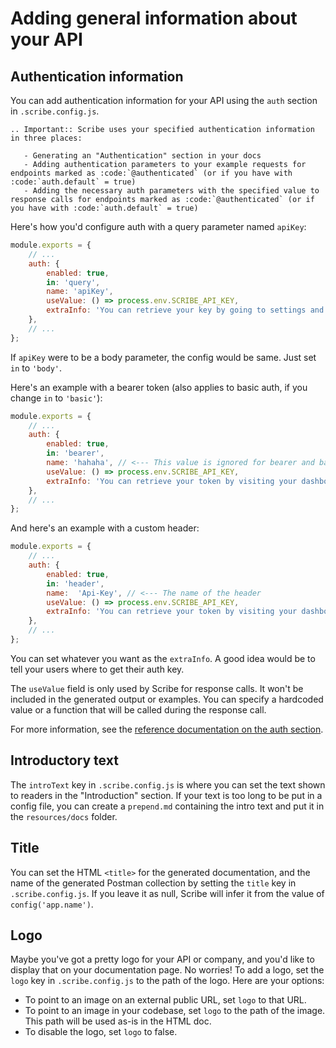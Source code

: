 # Adding general information about your API

## Authentication information
You can add authentication information for your API using the `auth` section in `.scribe.config.js`. 

```eval_rst
.. Important:: Scribe uses your specified authentication information in three places:

   - Generating an "Authentication" section in your docs
   - Adding authentication parameters to your example requests for endpoints marked as :code:`@authenticated` (or if you have with :code:`auth.default` = true)
   - Adding the necessary auth parameters with the specified value to response calls for endpoints marked as :code:`@authenticated` (or if you have with :code:`auth.default` = true)
```

Here's how you'd configure auth with a query parameter named `apiKey`:

```js
module.exports = {
    // ...
    auth: {
        enabled: true,
        in: 'query',
        name: 'apiKey',
        useValue: () => process.env.SCRIBE_API_KEY,
        extraInfo: 'You can retrieve your key by going to settings and clicking <b>Generate API key</b>.',
    },
    // ...
};
```

If `apiKey` were to be a body parameter, the config would be same. Just set `in` to `'body'`.

Here's an example with a bearer token (also applies to basic auth, if you change `in` to `'basic'`):


```js
module.exports = {
    // ...
    auth: {
        enabled: true,
        in: 'bearer',
        name: 'hahaha', // <--- This value is ignored for bearer and basic auth
        useValue: () => process.env.SCRIBE_API_KEY,
        extraInfo: 'You can retrieve your token by visiting your dashboard and clicking <b>Generate API token</b>.',
    },
    // ...
};
```

And here's an example with a custom header:



```js
module.exports = {
    // ...
    auth: {
        enabled: true,
        in: 'header',
        name:  'Api-Key', // <--- The name of the header
        useValue: () => process.env.SCRIBE_API_KEY,
        extraInfo: 'You can retrieve your token by visiting your dashboard and clicking <b>Generate API token</b>.',
    },
    // ...
};
```

You can set whatever you want as the `extraInfo`. A good idea would be to tell your users where to get their auth key.

The `useValue` field is only used by Scribe for response calls. It won't be included in the generated output or examples. You can specify a hardcoded value or a function that will be called during the response call.

For more information, see the [reference documentation on the auth section](config.html#auth).

## Introductory text
The `introText` key in `.scribe.config.js` is where you can set the text shown to readers in the "Introduction" section. If your text is too long to be put in a config file, you can create a `prepend.md` containing the intro text and put it in the `resources/docs` folder.

## Title
You can set the HTML `<title>` for the generated documentation, and the name of the generated Postman collection by setting the `title` key in `.scribe.config.js`. If you leave it as null, Scribe will infer it from the value of `config('app.name')`.

## Logo
Maybe you've got a pretty logo for your API or company, and you'd like to display that on your documentation page. No worries! To add a logo, set the `logo` key in `.scribe.config.js` to the path of the logo.  Here are your options:

- To point to an image on an external public URL, set `logo` to that URL.
- To point to an image in your codebase, set `logo` to the path of the image. This path will be used as-is in the HTML doc.
- To disable the logo, set `logo` to false.
